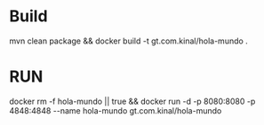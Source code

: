 # Build
mvn clean package && docker build -t gt.com.kinal/hola-mundo .

# RUN

docker rm -f hola-mundo || true && docker run -d -p 8080:8080 -p 4848:4848 --name hola-mundo gt.com.kinal/hola-mundo 